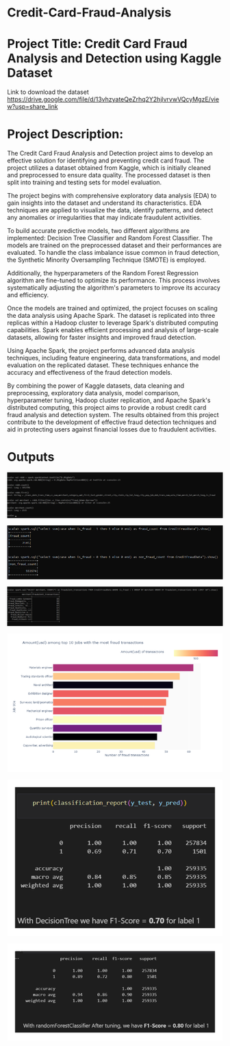 # Credit-Card-Fraud-Analysis

# Project Title: Credit Card Fraud Analysis and Detection using Kaggle Dataset

Link to download the dataset https://drive.google.com/file/d/13vhzyateQeZrhq2Y2hjlvrvwVQcyMgzE/view?usp=share_link

# Project Description:
The Credit Card Fraud Analysis and Detection project aims to develop an effective solution for identifying and preventing credit card fraud. The project utilizes a dataset obtained from Kaggle, which is initially cleaned and preprocessed to ensure data quality. The processed dataset is then split into training and testing sets for model evaluation.

The project begins with comprehensive exploratory data analysis (EDA) to gain insights into the dataset and understand its characteristics. EDA techniques are applied to visualize the data, identify patterns, and detect any anomalies or irregularities that may indicate fraudulent activities.

To build accurate predictive models, two different algorithms are implemented: Decision Tree Classifier and Random Forest Classifier. The models are trained on the preprocessed dataset and their performances are evaluated. To handle the class imbalance issue common in fraud detection, the Synthetic Minority Oversampling Technique (SMOTE) is employed.

Additionally, the hyperparameters of the Random Forest Regression algorithm are fine-tuned to optimize its performance. This process involves systematically adjusting the algorithm's parameters to improve its accuracy and efficiency.

Once the models are trained and optimized, the project focuses on scaling the data analysis using Apache Spark. The dataset is replicated into three replicas within a Hadoop cluster to leverage Spark's distributed computing capabilities. Spark enables efficient processing and analysis of large-scale datasets, allowing for faster insights and improved fraud detection.

Using Apache Spark, the project performs advanced data analysis techniques, including feature engineering, data transformations, and model evaluation on the replicated dataset. These techniques enhance the accuracy and effectiveness of the fraud detection models.

By combining the power of Kaggle datasets, data cleaning and preprocessing, exploratory data analysis, model comparison, hyperparameter tuning, Hadoop cluster replication, and Apache Spark's distributed computing, this project aims to provide a robust credit card fraud analysis and detection system. The results obtained from this project contribute to the development of effective fraud detection techniques and aid in protecting users against financial losses due to fraudulent activities.

# Outputs
![image](https://github.com/charan047/Credit-Card-Fraud-Analysis/blob/main/outputs/spark1.png)

![image](https://github.com/charan047/Credit-Card-Fraud-Analysis/blob/main/outputs/spark2.png)

![image](https://github.com/charan047/Credit-Card-Fraud-Analysis/blob/main/outputs/spark3.png)

![image](https://github.com/charan047/Credit-Card-Fraud-Analysis/blob/main/outputs/fraudTrans.png)

![image](https://github.com/charan047/Credit-Card-Fraud-Analysis/blob/main/outputs/DecisionTree.png)

![image](https://github.com/charan047/Credit-Card-Fraud-Analysis/blob/main/outputs/RandomForest.png)
